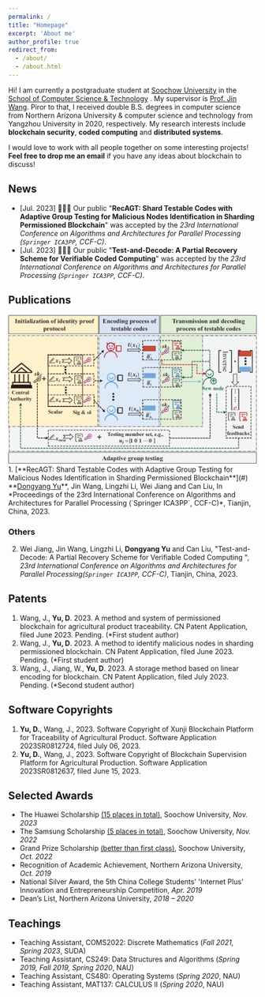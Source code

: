 ```yaml
---
permalink: /
title: "Homepage"
excerpt: 'About me'
author_profile: true
redirect_from:
  - /about/
  - /about.html
---
```


Hi! I am currently a postgraduate student at [Soochow University](http://www.suda.edu.cn) in the [School of Computer Science & Technology](http://scst.suda.edu.cn/) . My supervisor is [Prof. Jin Wang](http://web.suda.edu.cn/wjin1985/index.html). Piror to that, I received double B.S. degrees in computer science from Northern Arizona University & computer science and technology from Yangzhou University in 2020, respectively. My research interests include **blockchain security**, **coded computing** and **distributed systems**.<br>

I would love to work with all people together on some interesting projects! **Feel free to drop me an email** if you have any ideas about blockchain to discuss!

## News
- [Jul. 2023] 🎉🎉🎉 Our public "**RecAGT: Shard Testable Codes with Adaptive Group Testing for Malicious Nodes Identification in Sharding Permissioned Blockchain**" was accepted by the *23rd International Conference on Algorithms and Architectures for Parallel Processing (`Springer ICA3PP`, CCF-C)*.
- [Jul. 2023] 🎉🎉🎉 Our public "**Test-and-Decode: A Partial Recovery Scheme for Verifiable Coded Computing**" was accepted by the *23rd International Conference on Algorithms and Architectures for Parallel Processing (`Springer ICA3PP`, CCF-C)*.

## Publications
<div class='public-box'>
  <div class='public-box-image'>
    <img src='images/pub1-RecAGT.png' alt="overview">
  </div>
  <div class='public-box-text' markdown="1">
  1. [**RecAGT: Shard Testable Codes with Adaptive Group Testing for Malicious Nodes Identification in Sharding Permissioned Blockchain**](#)
  <br>  **<u>Dongyang Yu</u>**, Jin Wang, Lingzhi Li, Wei Jiang and Can Liu,
  In *Proceedings of the 23rd International Conference on Algorithms and Architectures for Parallel Processing (`Springer ICA3PP`, CCF-C)*, Tianjin, China, 2023.
  <!-- **Contribution**: We are the first to investigate sample-level graph and formulate zero-shot learning to a graph-to-semantics matching task. -->
  </div>
</div>

### Others
<!-- 1. **Dongyang Yu**, Jin Wang, Lingzhi Li, Wei Jiang and Can Liu, "RecAGT: Shard Testable Codes with Adaptive Group Testing for Malicious Nodes Identification in Sharding Permissioned Blockchain", *23rd International Conference on Algorithms and Architectures for Parallel Processing(`Springer ICA3PP`, CCF-C)*, Tianjin, China, 2023. -->
2. Wei Jiang, Jin Wang, Lingzhi Li, **Dongyang Yu** and Can Liu, "Test-and-Decode: A Partial Recovery Scheme for Verifiable Coded Computing	", *23rd International Conference on Algorithms and Architectures for Parallel Processing(`Springer ICA3PP`, CCF-C)*, Tianjin, China, 2023.

## Patents
1. Wang, J., **Yu, D**. 2023. A method and system of permissioned blockchain for agricultural product traceability. CN Patent Application, filed June 2023. Pending. (*First student author)
2. Wang, J., **Yu, D**. 2023. A method to identify malicious nodes in sharding permissioned blockchain. CN Patent Application, filed June 2023. Pending. (*First student author)
3. Wang, J., Jiang, W., **Yu, D**. 2023. A storage method based on linear encoding for blockchain. CN Patent Application, filed July 2023. Pending. (*Second student author)

## Software Copyrights
1. **Yu, D.**, Wang, J., 2023. Software Copyright of Xunji Blockchain Platform for Traceability of Agricultural Product. Software Application 2023SR0812724, filed July 06, 2023.
2. **Yu, D.**, Wang, J., 2023. Software Copyright of Blockchain Supervision Platform for Agricultural Production. Software Application 2023SR0812637, filed June 15, 2023.

## Selected Awards
- The Huawei Scholarship <u>(15 places in total)</u>, Soochow University, *Nov. 2023*
- The Samsung Scholarship <u>(5 places in total)</u>, Soochow University, *Nov. 2022*
- Grand Prize Scholarship <u>(better than first class)</u>, Soochow University, *Oct. 2022*
- Recognition of Academic Achievement, Northern Arizona University, *Oct. 2019*
- National Silver Award, the 5th China College Students' 'Internet Plus' Innovation and Entrepreneurship Competition, *Apr. 2019*
- Dean’s List, Northern Arizona University, *2018 – 2020*


## Teachings
- Teaching Assistant, COMS2022: Discrete Mathematics (*Fall 2021, Spring 2023*, SUDA)
- Teaching Assistant, CS249: Data Structures and Algorithms (*Spring 2019, Fall 2019, Spring 2020*, NAU)
- Teaching Assistant, CS480: Operating Systems (*Spring 2020*, NAU)
- Teaching Assistant, MAT137: CALCULUS II (*Spring 2020*, NAU)


<!-- Example: editing a markdown file for a talk -->
<!-- ![Editing a markdown file for a talk](/images/editing-talk.png) -->

<script type="text/javascript" src="//rf.revolvermaps.com/0/0/1.js?i=5p7vdhesdz8&amp;s=180&amp;m=0&amp;v=true&amp;r=false&amp;b=ffffff&amp;n=true&amp;c=007eff" async="async"></script>

